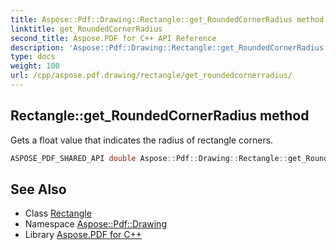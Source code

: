 ```yaml
---
title: Aspose::Pdf::Drawing::Rectangle::get_RoundedCornerRadius method
linktitle: get_RoundedCornerRadius
second_title: Aspose.PDF for C++ API Reference
description: 'Aspose::Pdf::Drawing::Rectangle::get_RoundedCornerRadius method. Gets a float value that indicates the radius of rectangle corners in C++.'
type: docs
weight: 100
url: /cpp/aspose.pdf.drawing/rectangle/get_roundedcornerradius/
---
```

## Rectangle::get_RoundedCornerRadius method


Gets a float value that indicates the radius of rectangle corners.

```cpp
ASPOSE_PDF_SHARED_API double Aspose::Pdf::Drawing::Rectangle::get_RoundedCornerRadius() const
```

## See Also

* Class [Rectangle](../)
* Namespace [Aspose::Pdf::Drawing](../../)
* Library [Aspose.PDF for C++](../../../)
